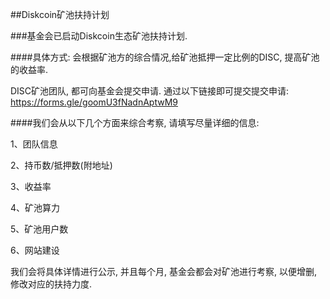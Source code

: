 ##Diskcoin矿池扶持计划

###基金会已启动Diskcoin生态矿池扶持计划.

####具体方式: 会根据矿池方的综合情况,给矿池抵押一定比例的DISC, 提高矿池的收益率.

DISC矿池团队, 都可向基金会提交申请. 通过以下链接即可提交提交申请: <https://forms.gle/goomU3fNadnAptwM9>

####我们会从以下几个方面来综合考察, 请填写尽量详细的信息: 

1、团队信息

2、持币数/抵押数(附地址)

3、收益率

4、矿池算力

5、矿池用户数

6、网站建设

我们会将具体详情进行公示, 并且每个月, 基金会都会对矿池进行考察, 以便增删, 修改对应的扶持力度.
